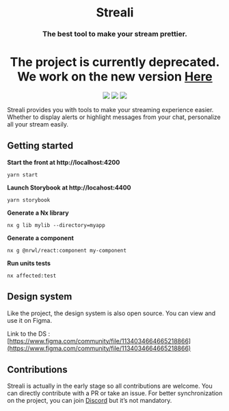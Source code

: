 <h1 align="center">Streali</h1>
<h3 align="center">The best tool to make your stream prettier.</h3>

<h1 align="center">The project is currently deprecated. We work on the new version <a href="https://github.com/Streali/App">Here</a></h1>

<p align="center">
  <a href="https://twitch.tv/willtraore" target="_blank"><img src="https://img.shields.io/twitch/status/willtraore?style=social" /></a>
  <a href="https://twitter.com/strealiapp" target="_blank"><img src="https://img.shields.io/twitter/follow/strealiapp?style=social" /></a>
  <a href=""><img src="https://img.shields.io/github/license/streali/app" /></a>
</p>

Streali provides you with tools to make your streaming experience easier. Whether to display alerts or highlight messages from your chat, personalize all your stream easily.

## Getting started

**Start the front at http://localhost:4200**

`yarn start`

**Launch Storybook at http://locahost:4400**

`yarn storybook`

**Generate a Nx library**

`nx g lib mylib --directory=myapp`

**Generate a component**

`nx g @nrwl/react:component my-component`

**Run units tests**

`nx affected:test`

## Design system

Like the project, the design system is also open source. You can view and use it on Figma.

Link to the DS : [https://www.figma.com/community/file/1134034664665218866](https://www.figma.com/community/file/1134034664665218866)

## Contributions

Streali is actually in the early stage so all contributions are welcome. You can directly contribute with a PR or take an issue. For better synchronization on the project, you can join [Discord](https://discord.gg/cpzzBrA) but it’s not mandatory.
